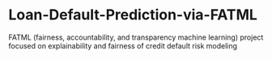 # Loan-Default-Prediction-via-FATML
FATML (fairness, accountability, and transparency machine learning) project focused on explainability and fairness of credit default risk modeling
